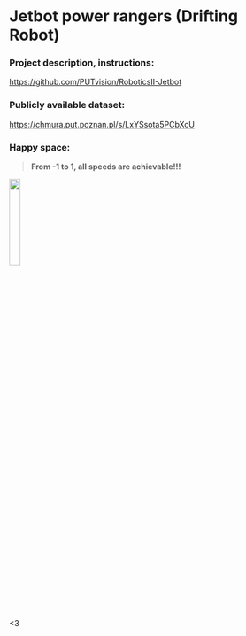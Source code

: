 # Jetbot power rangers (Drifting Robot)

### Project description, instructions: 
https://github.com/PUTvision/RoboticsII-Jetbot


### Publicly available dataset:
https://chmura.put.poznan.pl/s/LxYSsota5PCbXcU


### Happy space:
> **From -1 to 1, all speeds are achievable!!!**

<img src="https://github.com/massimo-ml/jetbot/assets/119634889/7d8a2785-35a0-4b56-a9d3-f3e99281201e" width="20%">

<3
